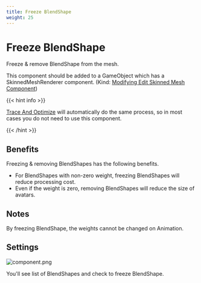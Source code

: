 ```yaml
---
title: Freeze BlendShape
weight: 25
---
```


# Freeze BlendShape

Freeze & remove BlendShape from the mesh.

This component should be added to a GameObject which has a SkinnedMeshRenderer component. (Kind: [Modifying Edit Skinned Mesh Component](../../component-kind/edit-skinned-mesh-components#modifying-component))

{{< hint info >}}

[Trace And Optimize](../trace-and-optimize) will automatically do the same process, so in most cases you do not need to use this component.

{{< /hint >}}


## Benefits

Freezing & removing BlendShapes has the following benefits.

- For BlendShapes with non-zero weight, freezing BlendShapes will reduce processing cost.
- Even if the weight is zero, removing BlendShapes will reduce the size of avatars.

## Notes

By freezing BlendShape, the weights cannot be changed on Animation.

## Settings

![component.png](component.png)

You'll see list of BlendShapes and check to freeze BlendShape.
